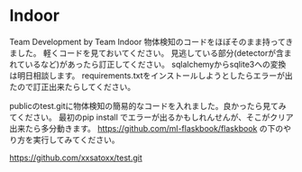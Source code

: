 # Indoor
Team Development by Team Indoor
物体検知のコードをほぼそのまま持ってきました。
軽くコードを見ておいてください。
見逃している部分(detectorが含まれているなど)があったら訂正してください。
sqlalchemyからsqlite3への変換は明日相談します。
requirements.txtをインストールしようとしたらエラーが出たので訂正出来たらしてください。

publicのtest.gitに物体検知の簡易的なコードを入れました。良かったら見てみてください。
最初のpip install でエラーが出るかもしれんせんが、そこがクリア出来たら多分動きます。
https://github.com/ml-flaskbook/flaskbook
の下のやり方を実行してみてください。

https://github.com/xxsatoxx/test.git

